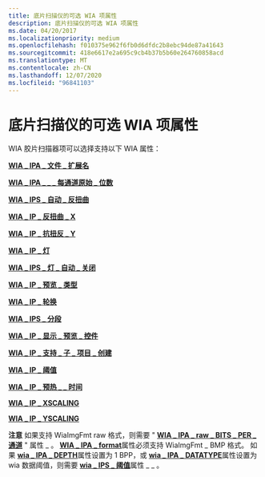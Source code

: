 ```yaml
---
title: 底片扫描仪的可选 WIA 项属性
description: 底片扫描仪的可选 WIA 项属性
ms.date: 04/20/2017
ms.localizationpriority: medium
ms.openlocfilehash: f010375e962f6fb0d6dfdc2b8ebc94de87a41643
ms.sourcegitcommit: 418e6617e2a695c9cb4b37b5b60e264760858acd
ms.translationtype: MT
ms.contentlocale: zh-CN
ms.lasthandoff: 12/07/2020
ms.locfileid: "96841103"
---
```

# <a name="optional-wia-item-properties-for-film-scanners"></a>底片扫描仪的可选 WIA 项属性





WIA 胶片扫描器项可以选择支持以下 WIA 属性：

[**WIA \_ IPA \_ 文件 \_ 扩展名**](./wia-ipa-filename-extension.md)

[**WIA \_ IPA \_ \_ \_ 每通道原始 \_ 位数**](./wia-ipa-raw-bits-per-channel.md)

[**WIA \_ IPS \_ 自动 \_ 反扭曲**](./wia-ips-auto-deskew.md)

[**WIA \_ IP \_ 反扭曲 \_ X**](./wia-ips-deskew-x.md)

[**WIA \_ IP \_ 抗扭反 \_ Y**](./wia-ips-deskew-y.md)

[**WIA \_ IP \_ 灯**](./wia-ips-lamp.md)

[**WIA \_ IPS \_ 灯 \_ 自动 \_ 关闭**](./wia-ips-lamp-auto-off.md)

[**WIA \_ IP \_ 预览 \_ 类型**](./wia-ips-preview-type.md)

[**WIA \_ IP \_ 轮换**](./wia-ips-rotation.md)

[**WIA \_ IPS \_ 分段**](./wia-ips-segmentation.md)

[**WIA \_ IP \_ 显示 \_ 预览 \_ 控件**](./wia-ips-show-preview-control.md)

[**WIA \_ IP \_ 支持 \_ 子 \_ 项目 \_ 创建**](./wia-ips-supports-child-item-creation.md)

[**WIA \_ IP \_ 阈值**](./wia-ips-threshold.md)

[**WIA \_ IP \_ 预热 \_ \_ 时间**](./wia-ips-warm-up-time.md)

[**WIA \_ IP \_ XSCALING**](./wia-ips-xscaling.md)

[**WIA \_ IP \_ YSCALING**](./wia-ips-yscaling.md)

**注意**   如果支持 WiaImgFmt raw 格式，则需要 " [**WIA \_ IPA \_ raw \_ BITS \_ PER \_ 通道**](./wia-ipa-raw-bits-per-channel.md) " 属性 \_ 。 [**WIA \_ IPA \_ format**](./wia-ipa-format.md)属性必须支持 WiaImgFmt \_ BMP 格式。 如果 [**wia \_ IPA \_ DEPTH**](./wia-ipa-depth.md)属性设置为 1 BPP，或 [**wia \_ IPA \_ DATATYPE**](./wia-ipa-datatype.md)属性设置为 wia 数据阈值，则需要 [**wia \_ IPS \_ 阈值**](./wia-ips-threshold.md)属性 \_ \_ 。

 

 

